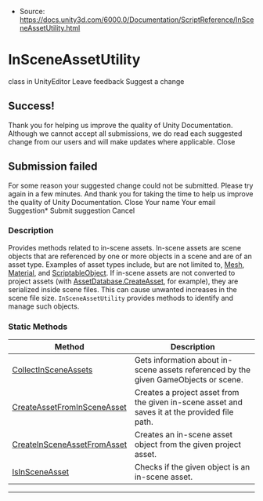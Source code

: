 * Source: https://docs.unity3d.com/6000.0/Documentation/ScriptReference/InSceneAssetUtility.html

# InSceneAssetUtility
class in UnityEditor
Leave feedback
Suggest a change
## Success!
Thank you for helping us improve the quality of Unity Documentation. Although we cannot accept all submissions, we do read each suggested change from our users and will make updates where applicable.
Close
## Submission failed
For some reason your suggested change could not be submitted. Please <a>try again</a> in a few minutes. And thank you for taking the time to help us improve the quality of Unity Documentation.
Close
Your name Your email Suggestion* Submit suggestion
Cancel
### Description
Provides methods related to in-scene assets.
In-scene assets are scene objects that are referenced by one or more objects in a scene and are of an asset type. Examples of asset types include, but are not limited to, [Mesh](https://docs.unity3d.com/6000.0/Documentation/ScriptReference/Mesh.html), [Material](https://docs.unity3d.com/6000.0/Documentation/ScriptReference/Material.html), and [ScriptableObject](https://docs.unity3d.com/6000.0/Documentation/ScriptReference/ScriptableObject.html). If in-scene assets are not converted to project assets (with [AssetDatabase.CreateAsset](https://docs.unity3d.com/6000.0/Documentation/ScriptReference/AssetDatabase.CreateAsset.html), for example), they are serialized inside scene files. This can cause unwanted increases in the scene file size. `InSceneAssetUtility` provides methods to identify and manage such objects.
### Static Methods
Method | Description  
---|---  
[CollectInSceneAssets](https://docs.unity3d.com/6000.0/Documentation/ScriptReference/InSceneAssetUtility.CollectInSceneAssets.html) | Gets information about in-scene assets referenced by the given GameObjects or scene.  
[CreateAssetFromInSceneAsset](https://docs.unity3d.com/6000.0/Documentation/ScriptReference/InSceneAssetUtility.CreateAssetFromInSceneAsset.html) | Creates a project asset from the given in-scene asset and saves it at the provided file path.  
[CreateInSceneAssetFromAsset](https://docs.unity3d.com/6000.0/Documentation/ScriptReference/InSceneAssetUtility.CreateInSceneAssetFromAsset.html) | Creates an in-scene asset object from the given project asset.  
[IsInSceneAsset](https://docs.unity3d.com/6000.0/Documentation/ScriptReference/InSceneAssetUtility.IsInSceneAsset.html) | Checks if the given object is an in-scene asset.  
* * *
